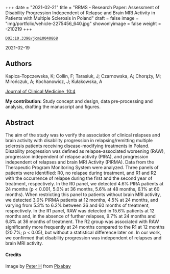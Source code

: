 +++
date = "2021-02-21"
title = "RRMS - Research Paper: Assessment of Disability Progression Independent of Relapse and Brain MRI Activity in Patients with Multiple Sclerosis in Poland"
draft = false
image = "img/portfolio/vehicle-2275456_640.jpg"
showonlyimage = false
weight = -210219
+++

[`DOI:10.3390/jcm10040868`](https://doi.org/10.3390/jcm10040868)

2021-02-19
<!--more-->

## Authors

Kapica-Topczewska, K; Collin, F; Tarasiuk, J;
Czarnowska, A; Chorąży, M; Mirończuk, A; Kochanowicz, J;
Kułakowska, A

[Journal of Clinical Medicine, 10:4](https://doi.org/10.3390/jcm10040868)

**My contribution:** Study concept and design, data pre-processing and
analysis, drafting the manuscript and figures.

## Abstract

The aim of the study was to verify the association of clinical relapses and
brain activity with disability progression in relapsing/remitting multiple
sclerosis patients receiving disease-modifying treatments in Poland. Disability
progression was defined as relapse-associated worsening (RAW), progression
independent of relapse activity (PIRA), and progression independent of relapses
and brain MRI Activity (PIRMA). Data from the Therapeutic Program Monitoring
System were analyzed. Three panels of patients were identified: R0, no relapse
during treatment, and R1 and R2 with the occurrence of relapse during the first
and the second year of treatment, respectively. In the R0 panel, we detected
4.6% PIRA patients at 24 months (p &lt; 0.001, 5.0% at 36 months, 5.6% at 48
months, 6.1% at 60 months). When restricting this panel to patients without
brain MRI activity, we detected 3.0% PIRMA patients at 12 months, 4.5% at 24
months, and varying from 5.3% to 6.2% between 36 and 60 months of treatment,
respectively. In the R1 panel, RAW was detected in 15.6% patients at 12 months
and, in the absence of further relapses, 9.7% at 24 months and 6.8% at 36 months
of treatment. The R2 group was associated with RAW significantly more frequently
at 24 months compared to the R1 at 12 months (20.7%; p &lt; 0.05), but without a
statistical difference later on. In our work, we confirmed that disability
progression was independent of relapses and brain MRI activity.

#### Credits

Image by <a href="https://pixabay.com/users/tama66-1032521/?utm_source=link-attribution&amp;utm_medium=referral&amp;utm_campaign=image&amp;utm_content=2275456">Peter H</a> from <a href="https://pixabay.com/?utm_source=link-attribution&amp;utm_medium=referral&amp;utm_campaign=image&amp;utm_content=2275456">Pixabay</a>
